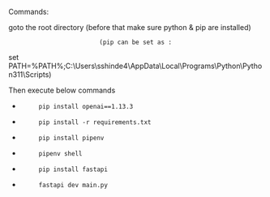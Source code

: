 Commands:

goto the root directory (before that make sure python & pip are installed)

                             (pip can be set as :

set PATH=%PATH%;C:\Users\sshinde4\AppData\Local\Programs\Python\Python311\Scripts)

 

Then execute below commands

-          pip install openai==1.13.3

-          pip install -r requirements.txt

-          pip install pipenv

-          pipenv shell

-          pip install fastapi

-          fastapi dev main.py
